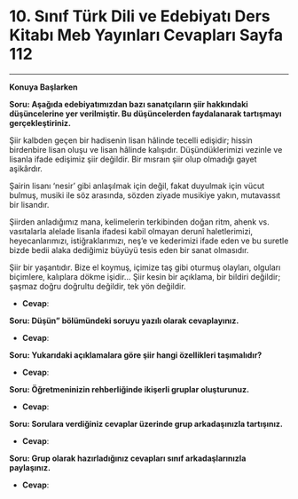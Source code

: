 # 10. Sınıf Türk Dili ve Edebiyatı Ders Kitabı Meb Yayınları Cevapları Sayfa 112

---

**Konuya Başlarken**

**Soru: Aşağıda edebiyatımızdan bazı sanatçıların şiir hakkındaki düşüncelerine yer verilmiştir. Bu düşüncelerden faydalanarak tartışmayı gerçekleştiriniz.**

Şiir kalbden geçen bir hadisenin lisan hâlinde tecelli edişidir; hissin birdenbire lisan oluşu ve lisan hâlinde kalışıdır. Düşündüklerimizi vezinle ve lisanla ifade edişimiz şiir değildir. Bir mısraın şiir olup olmadığı gayet aşikârdır.

 Şairin lisanı ‘nesir’ gibi anlaşılmak için değil, fakat duyulmak için vücut bulmuş, musiki ile söz arasında, sözden ziyade musikiye yakın, mutavassıt bir lisandır.

 Şiirden anladığımız mana, kelimelerin terkibinden doğan ritm, ahenk vs. vasıtalarla alelade lisanla ifadesi kabil olmayan derunî haletlerimizi, heyecanlarımızı, istiğraklarımızı, neş’e ve kederimizi ifade eden ve bu suretle bizde bedii alaka dediğimiz büyüyü tesis eden bir sanat olmasıdır.

 Şiir bir yaşantıdır. Bize el koymuş, içimize taş gibi oturmuş olayları, olguları biçimlere, kalıplara dökme işidir… Şiir kesin bir açıklama, bir bildiri değildir; şaşmaz doğru doğrultu değildir, tek yön değildir.

-   **Cevap**:

**Soru: Düşün” bölümündeki soruyu yazılı olarak cevaplayınız.**

-   **Cevap**:

**Soru: Yukarıdaki açıklamalara göre şiir hangi özellikleri taşımalıdır?**

-   **Cevap**:

**Soru: Öğretmeninizin rehberliğinde ikişerli gruplar oluşturunuz.**

-   **Cevap**:

**Soru: Sorulara verdiğiniz cevaplar üzerinde grup arkadaşınızla tartışınız.**

-   **Cevap**:

**Soru: Grup olarak hazırladığınız cevapları sınıf arkadaşlarınızla paylaşınız.**

-   **Cevap**: